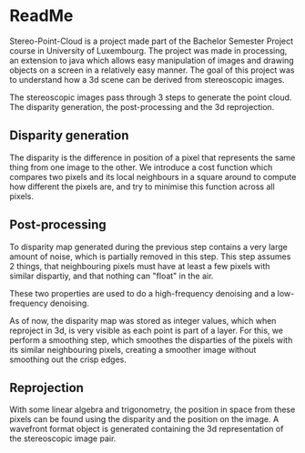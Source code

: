 # ReadMe
Stereo-Point-Cloud is a project made part of the Bachelor Semester Project course in University of Luxembourg. The project was made in processing, an extension to java which allows easy manipulation of images and drawing objects on a screen in a relatively easy manner. The goal of this project was to understand how a 3d scene can be derived from stereoscopic images.

The stereoscopic images pass through 3 steps to generate the point cloud. The disparity generation, the post-processing and the 3d reprojection.

## Disparity generation
The disparity is the difference in position of a pixel that represents the same thing from one image to the other. We introduce a cost function which compares two pixels and its local neighbours in a square around to compute how different the pixels are, and try to minimise this function across all pixels.

## Post-processing
To disparity map generated during the previous step contains a very large amount of noise, which is partially removed in this step. This step assumes 2 things, that neighbouring pixels must have at least a few pixels with similar dispartiy, and that nothing can "float" in the air.

These two properties are used to do a high-frequency denoising and a low-frequency denoising.

As of now, the disparity map was stored as integer values, which when reproject in 3d, is very visible as each point is part of a layer. For this, we perform a smoothing step, which smoothes the disparties of the pixels with its similar neighbouring pixels, creating a smoother image without smoothing out the crisp edges.

## Reprojection
With some linear algebra and trigonometry, the position in space from these pixels can be found using the disparity and the position on the image. A wavefront format object is generated containing the 3d representation of the stereoscopic image pair.
